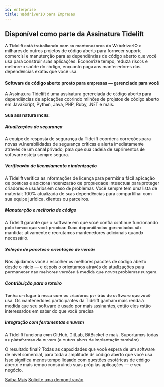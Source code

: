 ```yaml
---
id: enterprise
title: WebdriverIO para Empresas
---
```


## Disponível como parte da Assinatura Tidelift

A Tidelift está trabalhando com os mantenedores do WebdriverIO e milhares de outros
projetos de código aberto para fornecer suporte comercial e manutenção para as dependências de código aberto que você usa para construir suas aplicações. Economize tempo, reduza riscos e melhore a saúde do código, enquanto paga aos mantenedores das dependências exatas que você usa.

#### Software de código aberto pronto para empresas — gerenciado para você
A Assinatura Tidelift é uma assinatura gerenciada de código aberto para dependências de aplicações cobrindo milhões de projetos de código aberto em JavaScript, Python, Java, PHP, Ruby, .NET e mais.

#### Sua assinatura inclui:

##### Atualizações de segurança
A equipe de resposta de segurança da Tidelift coordena correções para novas vulnerabilidades de segurança críticas e alerta imediatamente através de um canal privado, para que sua cadeia de suprimentos de software esteja sempre segura.

##### Verificação de licenciamento e indenização
A Tidelift verifica as informações de licença para permitir a fácil aplicação de políticas e adiciona indenização de propriedade intelectual para proteger criadores e usuários em caso de problemas. Você sempre tem uma lista de materiais 100% atualizada de suas dependências para compartilhar com sua equipe jurídica, clientes ou parceiros.

##### Manutenção e melhoria de código
A Tidelift garante que o software em que você confia continue funcionando pelo tempo que você precisar. Suas dependências gerenciadas são mantidas ativamente e recrutamos mantenedores adicionais quando necessário.

##### Seleção de pacotes e orientação de versão
Nós ajudamos você a escolher os melhores pacotes de código aberto desde o início — e depois o orientamos através de atualizações para permanecer nas melhores versões à medida que novos problemas surgem.

##### Contribuição para o roteiro
Tenha um lugar à mesa com os criadores por trás do software que você usa. Os mantenedores participantes da Tidelift ganham mais renda à medida que seu software é usado por mais assinantes, então eles estão interessados em saber do que você precisa.

##### Integração com ferramentas e nuvem
A Tidelift funciona com GitHub, GitLab, BitBucket e mais. Suportamos todas as plataformas de nuvem (e outros alvos de implantação também).

O resultado final? Todas as capacidades que você espera de um software de nível comercial, para toda a amplitude de código aberto que você usa. Isso significa menos tempo lidando com questões esotéricas de código aberto e mais tempo construindo suas próprias aplicações — e seu negócio.

<div class="learnmore">
    <a class="button" href="https://tidelift.com/subscription/pkg/npm-webdriverio?utm_source=npm-webdriverio&utm_medium=referral&utm_campaign=enterprise" target="_self">Saiba Mais</a>
    <a class="button" href="https://tidelift.com/subscription/request-a-demo?utm_source=npm-webdriverio&utm_medium=referral&utm_campaign=enterprise" target="_self">Solicite uma demonstração</a>
</div>